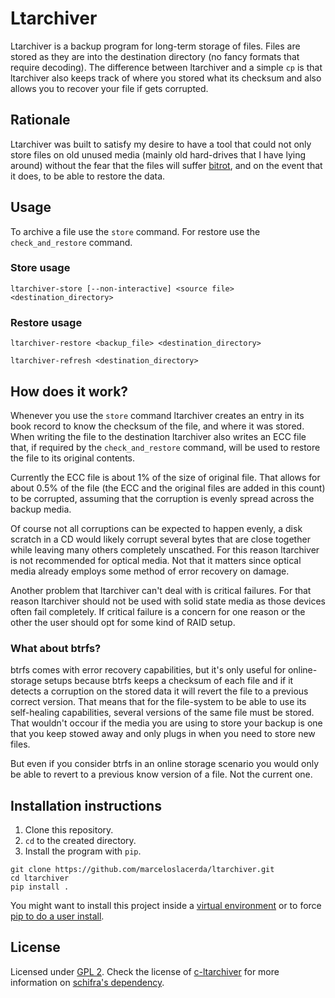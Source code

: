 # Ltarchiver

Ltarchiver is a backup program for long-term storage of files. Files are
stored as they are into the destination directory (no fancy formats that require decoding).
The difference between ltarchiver and a simple `cp` is that ltarchiver also keeps track of
where you stored what its checksum and also allows you to recover your file if gets corrupted.

## Rationale

Ltarchiver was built to satisfy my desire to have a tool that could not only store files on
old unused media (mainly old hard-drives that I have lying around) without the fear
that the files will suffer [bitrot](https://en.wikipedia.org/wiki/Data_degradation), and on the event that it does, to be able to
restore the data.

## Usage

To archive a file use the `store` command. For restore use the `check_and_restore` command.

### Store usage

```shell
ltarchiver-store [--non-interactive] <source file> <destination_directory>
```


### Restore usage

```shell
ltarchiver-restore <backup_file> <destination_directory>
```

```shell
ltarchiver-refresh <destination_directory>
```

## How does it work?

Whenever you use the `store` command ltarchiver creates an entry in its book record to
know the checksum of the file, and where it was stored. When writing the file to
the destination ltarchiver also writes an ECC file that, if required by
the `check_and_restore` command, will be used to restore the file to its original
contents.

Currently the ECC file is about 1% of the size of original file.
That allows for about 0.5% of the file (the ECC and the original files are added
in this count) to be corrupted, assuming that the corruption is evenly spread across the backup media.

Of course not all corruptions can be expected to happen evenly, a disk scratch in a CD would likely
corrupt several bytes that are close together while leaving many others completely unscathed.
For this reason ltarchiver is not recommended for optical media. Not that it matters
since optical media already employs some method of error recovery on damage.

Another problem that ltarchiver can't deal with is critical failures. For that reason
ltarchiver should not be used with solid state media as those devices often
fail completely. If critical failure is a concern for one reason or the other
the user should opt for some kind of RAID setup.

### What about btrfs? 

btrfs comes with error recovery capabilities, but it's
only useful for online-storage setups because btrfs keeps a checksum of each file
and if it detects a corruption on the stored data it will revert the file to a
previous correct version. That means that for the file-system to be able to
use its self-healing capabilities, several versions of the same file must be stored.
That wouldn't occour if the media you are using to store your backup is one that you
keep stowed away and only plugs in when you need to store new files.

But even if you consider btrfs in an online storage scenario you would only be able
to revert to a previous know version of a file. Not the current one.

## Installation instructions

1. Clone this repository.
2. `cd` to the created directory.
3. Install the program with `pip`.

```shell
git clone https://github.com/marceloslacerda/ltarchiver.git
cd ltarchiver
pip install .
```

You might want to install this project inside a 
[virtual environment](https://docs.python.org/3/library/venv.html)
or to force 
[pip to do a user install](https://stackoverflow.com/questions/42988977/what-is-the-purpose-of-pip-install-user).

## License

Licensed under
[GPL 2](https://www.gnu.org/licenses/old-licenses/gpl-2.0.html).
Check the license of [c-ltarchiver](https://github.com/marceloslacerda/c-ltarchiver)
for more information on [schifra's dependency](https://github.com/ArashPartow/schifra).